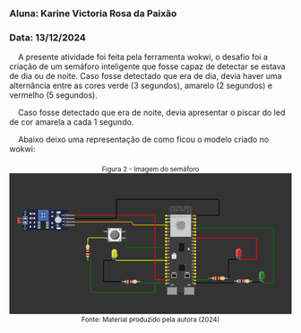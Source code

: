 ### Aluna: Karine Victoria Rosa da Paixão 
### Data: 13/12/2024

&nbsp;&nbsp;&nbsp;&nbsp;A presente atividade foi feita pela ferramenta wokwi, o desafio foi a criação de um semáforo inteligente que fosse capaz de detectar se estava de dia ou de noite. Caso fosse detectado que era de dia, devia haver uma alternância entre as cores verde (3 segundos), amarelo (2 segundos) e vermelho (5 segundos).

&nbsp;&nbsp;&nbsp;&nbsp;Caso fosse detectado que era de noite, devia apresentar o piscar do led de cor amarela a cada 1 segundo.

&nbsp;&nbsp;&nbsp;&nbsp;Abaixo deixo uma representação de como ficou o modelo criado no wokwi: 

<div align="center">
<sub>Figura 2 - Imagem do semáforo</sub>
<img src="assets/image.png" alt="imagem do  semáforo">
<sup>Fonte: Material produzido pela autora (2024)</sup>
</div>
